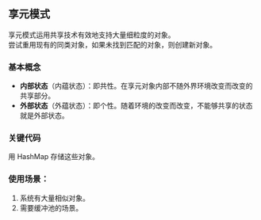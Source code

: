 ## 享元模式
享元模式运用共享技术有效地支持大量细粒度的对象。  
尝试重用现有的同类对象，如果未找到匹配的对象，则创建新对象。

### 基本概念
- **内部状态**（内蕴状态）：即共性。在享元对象内部不随外界环境改变而改变的共享部分。
- **外部状态**（外蕴状态）：即个性。随着环境的改变而改变，不能够共享的状态就是外部状态。

### 关键代码
用 HashMap 存储这些对象。

### 使用场景： 
1. 系统有大量相似对象。 
1. 需要缓冲池的场景。